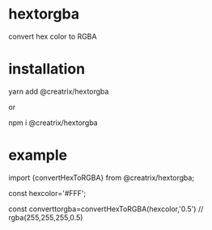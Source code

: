 # hextorgba
convert hex color to RGBA

# installation
yarn add @creatrix/hextorgba

or

npm i @creatrix/hextorgba

# example

import {convertHexToRGBA} from @creatrix/hextorgba;

const hexcolor='#FFF';

const converttorgba=convertHexToRGBA(hexcolor,'0.5') // rgba(255,255,255,0.5)
